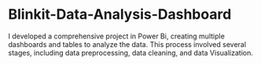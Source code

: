 # Blinkit-Data-Analysis-Dashboard
I developed a comprehensive project in Power Bi, creating multiple dashboards and tables to analyze the data. This process involved several stages, including data preprocessing, data cleaning, and data Visualization.
